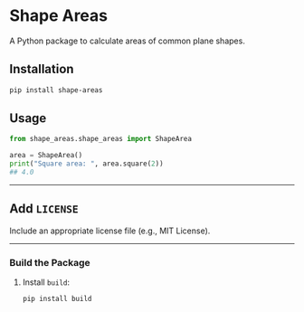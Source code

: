 # Shape Areas

A Python package to calculate areas of common plane shapes.

## Installation

```bash
pip install shape-areas
```

## Usage
```python
from shape_areas.shape_areas import ShapeArea

area = ShapeArea()
print("Square area: ", area.square(2))
## 4.0
```


---

## Add `LICENSE`
Include an appropriate license file (e.g., MIT License).

---

### Build the Package
1. Install `build`:
   ```bash
   pip install build


